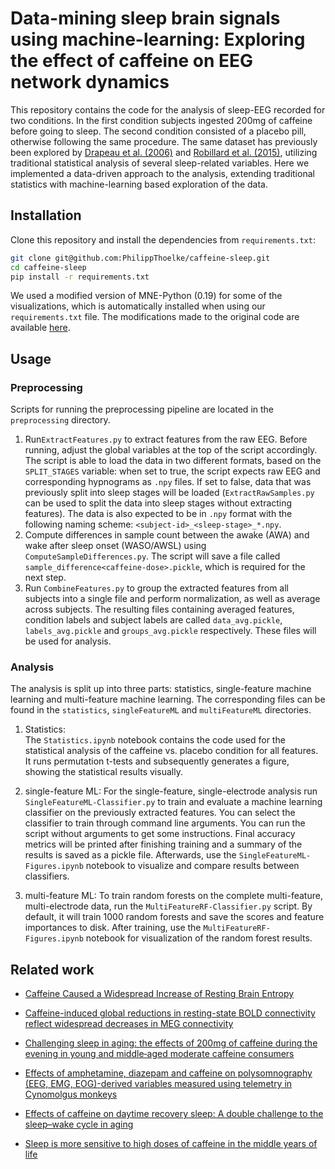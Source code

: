 # Data-mining sleep brain signals using machine-learning: Exploring the effect of caffeine on EEG network dynamics
This repository contains the code for the analysis of sleep-EEG recorded for two conditions. In the first condition subjects ingested 200mg of caffeine before going to sleep. The second condition consisted of a placebo pill, otherwise following the same procedure. The same dataset has previously been explored by [Drapeau et al. (2006)](https://doi.org/10.1111/j.1365-2869.2006.00518.x) and [Robillard et al. (2015)](https://doi.org/10.1177%2F0269881115575535), utilizing traditional statistical analysis of several sleep-related variables. Here we implemented a data-driven approach to the analysis, extending traditional statistics with machine-learning based exploration of the data.

## Installation
Clone this repository and install the dependencies from `requirements.txt`:
```bash
git clone git@github.com:PhilippThoelke/caffeine-sleep.git
cd caffeine-sleep
pip install -r requirements.txt
```
We used a modified version of MNE-Python (0.19) for some of the visualizations, which is automatically installed when using our `requirements.txt` file. The modifications made to the original code are available [here](https://github.com/PhilippThoelke/mne-python.git).

## Usage
### Preprocessing
Scripts for running the preprocessing pipeline are located in the `preprocessing` directory.
1. Run`ExtractFeatures.py` to extract features from the raw EEG. Before running, adjust the global variables at the top of the script accordingly. The script is able to load the data in two different formats, based on the `SPLIT_STAGES` variable: when set to true, the script expects raw EEG and corresponding hypnograms as `.npy` files. If set to false, data that was previously split into sleep stages will be loaded (`ExtractRawSamples.py` can be used to split the data into sleep stages without extracting features). The data is also expected to be in `.npy` format with the following naming scheme: `<subject-id>_<sleep-stage>_*.npy`.
2. Compute differences in sample count between the awake (AWA) and wake after sleep onset (WASO/AWSL) using `ComputeSampleDifferences.py`. The script will save a file called `sample_difference<caffeine-dose>.pickle`, which is required for the next step.
3. Run `CombineFeatures.py` to group the extracted features from all subjects into a single file and perform normalization, as well as average across subjects. The resulting files containing averaged features, condition labels and subject labels are called `data_avg.pickle`, `labels_avg.pickle` and `groups_avg.pickle` respectively. These files will be used for analysis.

### Analysis
The analysis is split up into three parts: statistics, single-feature machine learning and multi-feature machine learning. The corresponding files can be found in the `statistics`, `singleFeatureML` and `multiFeatureML` directories.
1. Statistics:\
The `Statistics.ipynb` notebook contains the code used for the statistical analysis of the caffeine vs. placebo condition for all features. It runs permutation t-tests and subsequently generates a figure, showing the statistical results visually.

2. single-feature ML:
For the single-feature, single-electrode analysis run `SingleFeatureML-Classifier.py` to train and evaluate a machine learning classifier on the previously extracted features. You can select the classifier to train through command line arguments. You can run the script without arguments to get some instructions. Final accuracy metrics will be printed after finishing training and a summary of the results is saved as a pickle file. Afterwards, use the `SingleFeatureML-Figures.ipynb` notebook to visualize and compare results between classifiers.

3. multi-feature ML:
To train random forests on the complete multi-feature, multi-electrode data, run the `MultiFeatureRF-Classifier.py` script. By default, it will train 1000 random forests and save the scores and feature importances to disk. After training, use the `MultiFeatureRF-Figures.ipynb` notebook for visualization of the random forest results.

## Related work
- [Caffeine Caused a Widespread Increase of Resting Brain Entropy](https://www.nature.com/articles/s41598-018-21008-6)

- [Caffeine-induced global reductions in resting-state BOLD connectivity reflect widespread decreases in MEG connectivity](https://www.frontiersin.org/articles/10.3389/fnhum.2013.00063/full)

- [Challenging sleep in aging: the effects of 200mg of caffeine during the evening in young and middle‐aged moderate caffeine consumers](https://onlinelibrary.wiley.com/doi/full/10.1111/j.1365-2869.2006.00518.x)

- [Effects of amphetamine, diazepam and caffeine on polysomnography (EEG, EMG, EOG)-derived variables measured using telemetry in Cynomolgus monkeys](https://reader.elsevier.com/reader/sd/pii/S1056871914002159?token=84C565DED7C251D79BAC82A61144C97174EA8B815C963E8E71A6BA54FC9A05544384B0932C822E41EDC09FF44C0A7419)

- [Effects of caffeine on daytime recovery sleep: A double challenge to the sleep–wake cycle in aging](https://www.sciencedirect.com/science/article/pii/S1389945709000094)

- [Sleep is more sensitive to high doses of caffeine in the middle years of life](https://journals.sagepub.com/doi/full/10.1177/0269881115575535?url_ver=Z39.88-2003&rfr_id=ori%3Arid%3Acrossref.org&rfr_dat=cr_pub%3Dpubmed)
